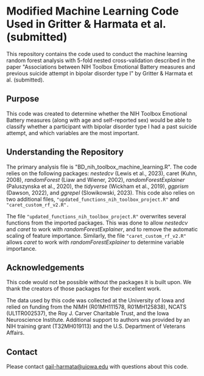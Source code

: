 # Modified Machine Learning Code Used in Gritter & Harmata et al. (submitted)

This repository contains the code used to conduct the machine learning random forest 
analysis with 5-fold nested cross-validation described in the paper "Associations between NIH 
Toolbox Emotional Battery measures and previous suicide attempt in bipolar disorder type I" 
by Gritter & Harmata et al. (submitted).

## Purpose

This code was created to determine whether the NIH Toolbox Emotional Battery measures
(along with age and self-reported sex) would be able to classify whether a participant 
with bipolar disorder type I had a past suicide attempt, and which variables are the most
important.

## Understanding the Repository

The primary analysis file is "BD_nih_toolbox_machine_learning.R".  The code relies on the 
following packages: *nestedcv* (Lewis et al., 2023), caret (Kuhn, 2008), 
*randomForest* (Liaw and Wiener, 2002), *randomForestExplainer* (Paluszynska et al., 
2020), the *tidyverse* (Wickham et al., 2019), *ggprism* (Dawson, 2022), and *ggrepel* 
(Slowikowski, 2023).  This code also relies on two additional files, 
`"updated_functions_nih_toolbox_project.R"` and `"caret_custom_rf_v2.R".`


The file `"updated_functions_nih_toolbox_project.R"` overwrites several functions from the 
imported packages.  This was done to allow *nestedcv* and *caret* to work with 
*randomForestExplainer*, and to remove the automatic scaling of feature 
importance. Similarly, the file `"caret_custom_rf_v2.R"` allows *caret* to work with 
*randomForestExplainer* to determine variable importance.  


## Acknowledgements

This code would not be possible without the packages it is built upon.  We thank the 
creators of those packages for their excellent work.

The data used by this code was collected at the University of Iowa and relied on funding
from the NIMH (R01MH111578, R01MH125838), NCATS (UL1TR002537), the Roy J. Carver 
Charitable Trust, and the Iowa Neuroscience Institute.  Additional support to authors was 
provided by an NIH training grant (T32MH019113) and the U.S. Department of Veterans 
Affairs.

## Contact

Please contact gail-harmata@uiowa.edu with questions about this code.